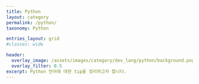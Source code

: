 ```yaml
---
title: Python
layout: category
permalink: /python/
taxonomy: Python

entries_layout: grid
#classes: wide

header:
  overlay_image: /assets/images/category/dev_lang/python/background.png
  overlay_filter: 0.5
excerpt: Python 언어에 대한 tip을 정리하고자 합니다.
---
```

